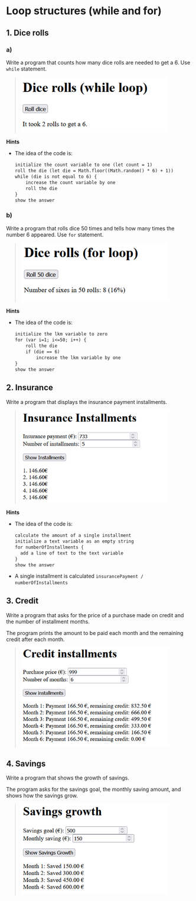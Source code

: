 <style>
	img { width: 400px; }
</style>

# Loop structures (while and for)

## 1. Dice rolls

### a) 

Write a program that counts how many dice rolls are needed to get a 6. Use `while` statement.

>![](media/rolls1.png)

__Hints__

- The idea of the code is:

  ```
  initialize the count variable to one (let count = 1)
  roll the die (let die = Math.floor((Math.random() * 6) + 1))
  while (die is not equal to 6) {
      increase the count variable by one
      roll the die
  }
  show the answer
  ```

### b) 

Write a program that rolls dice 50 times and tells how many times the number 6 appeared. Use `for` statement.

>![](media/rolls2.png)

__Hints__

- The idea of the code is:
  ```
  initialize the lkm variable to zero
  for (var i=1; i<=50; i++) {
      roll the die
      if (die == 6)
          increase the lkm variable by one
  }
  show the answer
  ```

## 2. Insurance

Write a program that displays the insurance payment installments.

>![](media/insurance.png)

__Hints__

- The idea of the code is:

  ```
  calculate the amount of a single installment
  initialize a text variable as an empty string
  for numberOfInstallments {
    add a line of text to the text variable
  }
  show the answer
  ```
- A single installment is calculated `insurancePayment / numberOfInstallments`

## 3. Credit

Write a program that asks for the price of a purchase made on credit and the number of installment months. 

The program prints the amount to be paid each month and the remaining credit after each month.

>![](media/credit.png)

## 4. Savings

Write a program that shows the growth of savings. 

The program asks for the savings goal, the monthly saving amount, and shows how the savings grow. 

>![](media/savings.png)

